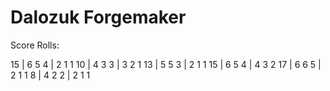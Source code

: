 # Dalozuk Forgemaker

Score Rolls:

15 | 6 5 4 | 2 1 1
10 | 4 3 3 | 3 2 1
13 | 5 5 3 | 2 1 1
15 | 6 5 4 | 4 3 2
17 | 6 6 5 | 2 1 1
 8 | 4 2 2 | 2 1 1
